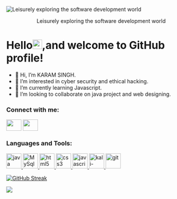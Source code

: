  <img src ="https://github.com/wanderindev/wanderindev/raw/master/assets/about-cover.png" alt ="Leisurely exploring the software development world"/><p align="center"> Leisurely exploring the software development world</p>
 <h1>Hello<img src="https://raw.githubusercontent.com/piyushP7pravin/piyushP7pravin/master/Hi.gif" height="25">,and welcome to GitHub profile!</h1>
 
- 👋 Hi, I’m KARAM SINGH.
- 👀 I’m interested in cyber security and ethical hacking.
- 🌱 I’m currently learning Javascript.
- 💞️ I’m looking to collaborate on java project and web designing.
<!-- - 📫 How to reach me  -->


<h3 align="left">Connect with me:</h3>
<p align="left">
<!-- <a href="your link" target="_blank"><img align="center" src="https://cdn.jsdelivr.net/npm/simple-icons@3.0.1/icons/twitter.svg" alt="" height="30" width="40" /></a> -->
<a href="https://www.linkedin.com/in/karam-singh-b445bb12a/" target="_blank"><img align="center" src="https://cdn.jsdelivr.net/npm/simple-icons@3.0.1/icons/linkedin.svg" alt="" height="30" width="40" /></a>
<a href="your link" target="_blank"><img align="center" src="https://cdn.jsdelivr.net/npm/simple-icons@3.0.1/icons/instagram.svg" alt="" height="30" width="40" /></a>
<!-- <a href="your link" target="_blank"><img align="center" src="https://cdn.jsdelivr.net/npm/simple-icons@3.0.1/icons/youtube.svg" alt="" height="30" width="40" /></a> -->
</p>


<!---
singhkaram/singhkaram is a ✨ special ✨ repository because its `README.md` (this file) appears on your GitHub profile.
You can click the Preview link to take a look at your changes.
--->




<h3 align="left">Languages and Tools:</h3>
<p align="left">
 <a href="https://www.javatpoint.com/java-tutorial" target="_blank"> 
  <img src="https://www.bing.com/th?id=OIP.ANfN008bhlikSHWZAaVXSAHaHa&w=110&h=110" alt="java" width="40" height="40"/> 
 </a> 
 <a href="https://www.mysql.com/?msclkid=2cdbfd2ad0ec11ec87065d5acdab9e2f" target="_blank"> 
  <img src="https://www.bing.com/th?id=AMMS_7f7fca5dd3b63173a8fc2f12a47c323f&w=188&h=132&c=7&o=6&pid=SANGAM" alt="MySql" width="40" height="40"/> 
 </a> 
 <a href="https://www.w3.org/html/" target="_blank"> 
  <img src="https://www.bing.com/th?id=A311993454d09fbf9ad2c95e9bcdd51ff&w=110&h=110&c=7&rs=1&qlt=80&o=6&pid=SANGAM" alt="html5" width="40" height="40"/> </a> 
 <a href="https://www.w3schools.com/css/" target="_blank"> 
  <img src="https://www.bing.com/th?id=A3bb29597fae40868b8caf1c0ced49b21&w=110&h=110&c=7&rs=1&qlt=80&o=6&pid=SANGAM" alt="css3" width="40" height="40"/> 
 </a> 
 <a href="https://www.javascript.com/?msclkid=bd546d16d0ed11ec806eb02bd05f84c0" target="_blank"> 
  <img src="https://www.bing.com/th?id=AMMS_fec68c8477b49843f0adc747d62ccea6&w=72&h=72&c=7&rs=1&qlt=80&o=6&cdv=1&pid=16.1" alt="javascript" width="40" height="40"/> 
 </a>
 <a href="https://www.kali.org/?msclkid=9e5e7098d0ee11ecb840ffe271c5c0a9" target="_blank"> 
  <img src="https://www.bing.com/th?id=AMMS_68de8831c31c035e5fa6ae6a2f42a325&w=188&h=132&c=7&o=6&pid=SANGAM" alt="kali-linux" width="40" height="40"/> 
 </a> 
 <a href="https://git-scm.com/" target="_blank"> 
  <img src="https://www.vectorlogo.zone/logos/git-scm/git-scm-icon.svg" alt="git" width="40" height="40"/> 
 </a> 
  
 
 

 
  
 
 
 
 [![GitHub Streak](http://github-readme-streak-stats.herokuapp.com?user=singhkaram&theme=dark&hide_border=true&date_format=M%20j%5B%2C%20Y%5D)](https://git.io/streak-stats)
  

![](https://komarev.com/ghpvc/?username=singhkaram)
